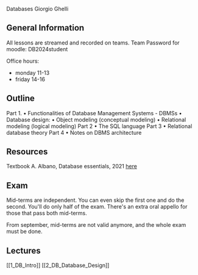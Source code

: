 Databases
Giorgio Ghelli

## General Information
All lessons are streamed and recorded on teams.
Team
Password for moodle: DB2024student

Office hours:
- monday 11-13
- friday 14-16

## Outline
Part 1.
• Functionalities of Database Management Systems - DBMSs
• Database design:
	• Object modeling (conceptual modeling)
	• Relational modeling (logical modeling)
Part 2
• The SQL language
Part 3
• Relational database theory
Part 4
• Notes on DBMS architecture

## Resources
Textbook
A. Albano, Database essentials, 2021 [here](http://fondamentidibasididati.it/)

## Exam
Mid-terms are independent.
You can even skip the first one and do the second. You'll do only half of the exam.
There's an extra oral appello for those that pass both mid-terms.

From september, mid-terms are not valid anymore, and the whole exam must be done.

## Lectures
[[1_DB_Intro]]
[[2_DB_Database_Design]]
